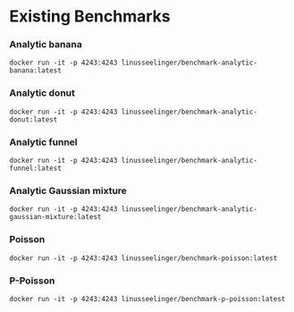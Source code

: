 # Existing Benchmarks

### Analytic banana
```
docker run -it -p 4243:4243 linusseelinger/benchmark-analytic-banana:latest
```

### Analytic donut
```
docker run -it -p 4243:4243 linusseelinger/benchmark-analytic-donut:latest
```

### Analytic funnel
```
docker run -it -p 4243:4243 linusseelinger/benchmark-analytic-funnel:latest
```

### Analytic Gaussian mixture
```
docker run -it -p 4243:4243 linusseelinger/benchmark-analytic-gaussian-mixture:latest
```

### Poisson
```
docker run -it -p 4243:4243 linusseelinger/benchmark-poisson:latest
```

### P-Poisson
```
docker run -it -p 4243:4243 linusseelinger/benchmark-p-poisson:latest
```
